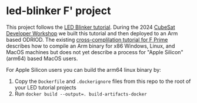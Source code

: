 # led-blinker F' project

This project follows the [LED Blinker tutorial](https://fprime-community.github.io/fprime-workshop-led-blinker/). During the 2024 [CubeSat Developer Workshop](https://www.cubesatdw.org/) we built this tutorial and then deployed to an Arm based ODRIOD. The existing [cross-complilation tutorial for F Prime](https://nasa.github.io/fprime/v3.4.2/Tutorials/CrossCompilationSetup/CrossCompilationTutorial.html) describes how to compile an Arm binary for x86 Windows, Linux, and MacOS machines but does not yet describe a process for "Apple Silicon" (arm64) based MacOS users.

For Apple Silicon users you can build the arm64 linux binary by:
1. Copy the `Dockerfile` and `.dockerignore` files from this repo to the root of your LED tutorial projects
1. Run `docker build --output=. build-artifacts-docker`
